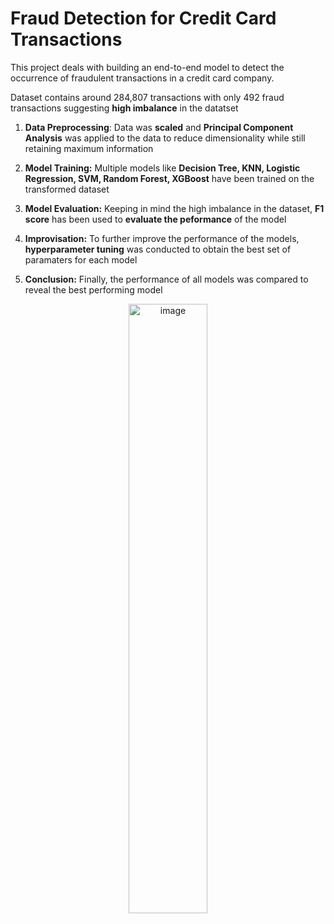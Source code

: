 # Fraud Detection for Credit Card Transactions

This project deals with building an end-to-end model to detect the occurrence of fraudulent transactions in a credit card company.

Dataset contains around 284,807 transactions with only 492 fraud transactions suggesting **high imbalance** in the datatset

1. **Data Preprocessing**: Data was **scaled** and **Principal Component Analysis** was applied to the data to reduce dimensionality while still retaining maximum information

2. **Model Training:** Multiple models like **Decision Tree, KNN, Logistic Regression, SVM, Random Forest, XGBoost** have been trained on the transformed dataset

3. **Model Evaluation:** Keeping in mind the high imbalance in the dataset, **F1 score** has been used to **evaluate the peformance** of the model

4. **Improvisation:** To further improve the performance of the models, **hyperparameter tuning** was conducted to obtain the best set of paramaters for each model

5. **Conclusion:** Finally, the performance of all models was compared to reveal the best performing model
<p align="center">
  <img src="https://github.com/aakanshadalmia/Credit-Card-Fraud-Detection/assets/35634210/6551b8c1-c414-48db-a2e1-afae6dc5d045" alt="image" style="width: 50%;">
</p>
